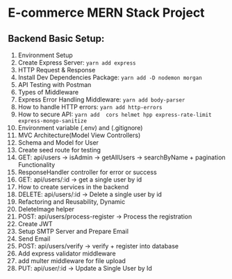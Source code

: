 # E-commerce MERN Stack Project

## Backend Basic Setup:

1. Environment Setup
1. Create Express Server: `yarn add express`
1. HTTP Request & Response
1. Install Dev Dependencies Package: `yarn add -D nodemon morgan`
1. API Testing with Postman
1. Types of Middleware
1. Express Error Handling Middleware: `yarn add body-parser`
1. How to handle HTTP errors: `yarn add http-errors`
1. How to secure API: `yarn add  cors helmet hpp express-rate-limit express-mongo-sanitize`
1. Environment variable (.env) and (.gitignore)
1. MVC Architecture(Model View Controllers)
1. Schema and Model for User
1. Create seed route for testing
1. GET: api/users -> isAdmin -> getAllUsers -> searchByName + pagination Functionality
1. ResponseHandler controller for error or success
1. GET: api/users/:id -> get a single user by id
1. How to create services in the backend
1. DELETE: api/users/:id -> Delete a single user by id
1. Refactoring and Reusability, Dynamic
1. DeleteImage helper
1. POST: api/users/process-register -> Process the registration
1. Create JWT
1. Setup SMTP Server and Prepare Email
1. Send Email
1. POST: api/users/verify -> verify + register into database
1. Add express validator middleware
1. add multer middleware for file upload
1. PUT: api/user/:id -> Update a Single User by Id

